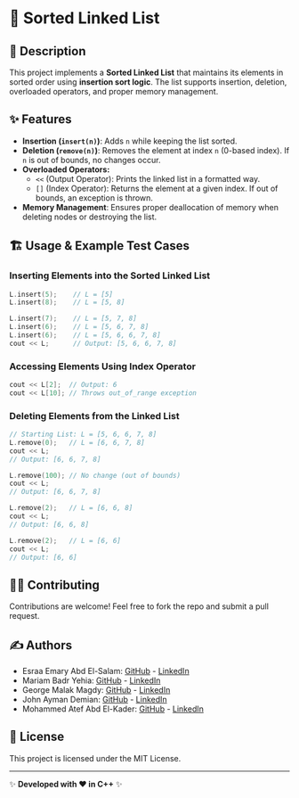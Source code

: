 # 📌 Sorted Linked List

## 📜 Description
This project implements a **Sorted Linked List** that maintains its elements in sorted order using **insertion sort logic**. The list supports insertion, deletion, overloaded operators, and proper memory management.

## ✨ Features
- **Insertion (`insert(n)`)**: Adds `n` while keeping the list sorted.
- **Deletion (`remove(n)`)**: Removes the element at index `n` (0-based index). If `n` is out of bounds, no changes occur.
- **Overloaded Operators:**
  - `<<` (Output Operator): Prints the linked list in a formatted way.
  - `[]` (Index Operator): Returns the element at a given index. If out of bounds, an exception is thrown.
- **Memory Management**: Ensures proper deallocation of memory when deleting nodes or destroying the list.

## 🏗️ Usage & Example Test Cases

### **Inserting Elements into the Sorted Linked List**
```cpp
L.insert(5);    // L = [5]
L.insert(8);    // L = [5, 8] 

L.insert(7);    // L = [5, 7, 8] 
L.insert(6);    // L = [5, 6, 7, 8] 
L.insert(6);    // L = [5, 6, 6, 7, 8] 
cout << L;      // Output: [5, 6, 6, 7, 8]
```

### **Accessing Elements Using Index Operator**
```cpp
cout << L[2];  // Output: 6 
cout << L[10]; // Throws out_of_range exception 
```

### **Deleting Elements from the Linked List**
```cpp
// Starting List: L = [5, 6, 6, 7, 8]
L.remove(0);   // L = [6, 6, 7, 8] 
cout << L;
// Output: [6, 6, 7, 8]

L.remove(100); // No change (out of bounds) 
cout << L;     
// Output: [6, 6, 7, 8] 

L.remove(2);   // L = [6, 6, 8] 
cout << L;
// Output: [6, 6, 8] 

L.remove(2);   // L = [6, 6] 
cout << L;
// Output: [6, 6] 
```

## 👨‍💻 Contributing
Contributions are welcome! Feel free to fork the repo and submit a pull request.

## ✍️ Authors
- Esraa Emary Abd El-Salam: [GitHub](https://github.com/esraa-emary) - [LinkedIn](https://www.linkedin.com/in/esraa-emary-b372b8303/)
- Mariam Badr Yehia: [GitHub](https://github.com/Mariam-Badr-MB) - [LinkedIn](https://www.linkedin.com/in/mariambadr13/)
- George Malak Magdy:  [GitHub](https://github.com/GeorgeMalakM) - [LinkedIn](https://www.linkedin.com/in/george-malak204/)
- John Ayman Demian:  [GitHub](https://github.com/Johnayman1) - [LinkedIn]()
- Mohammed Atef Abd El-Kader: [GitHub](https://github.com/Mohammed-3tef) - [LinkedIn](https://www.linkedin.com/in/mohammed-atef-b0a408299/)

## 📜 License
This project is licensed under the MIT License.

---
✨ **Developed with ❤️ in C++** ✨